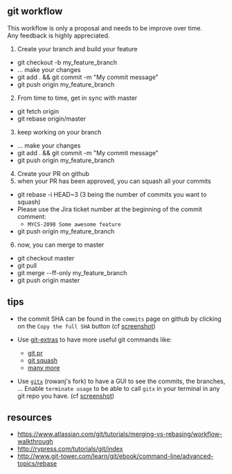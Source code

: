 ## git workflow

This workflow is only a proposal and needs to be improve over time.  
Any feedback is highly appreciated.

1.  Create your branch and build your feature
  * git checkout -b my_feature_branch
  * ... make your changes
  * git add . && git commit -m "My commit message"
  * git push origin my_feature_branch  
2. From time to time, get in sync with master
  * git fetch origin
  * git rebase origin/master
3. keep working on your branch
  * ... make your changes
  * git add . && git commit -m "My commit message"
  * git push origin my_feature_branch
4. Create your PR on github
5. when your PR has been approved, you can squash all your commits  
  * git rebase -i HEAD~3 (3 being the number of commits you want to squash)
  * Please use the Jira ticket number at the beginning of the commit comment:
    * `MYCS-2098 Some awesome feature`
  * git push origin my_feature_branch
6. now, you can merge to master
  * git checkout master
  * git pull
  * git merge --ff-only my_feature_branch
  * git push origin master


## tips
* the commit SHA can be found in the `commits` page on github by clicking on the `Copy the full SHA` button (cf [screenshot](https://github.com/mycsHQ/tip-of-the-week/blob/master/images/get-full-commit-sha.png?raw=true))

* Use [git-extras](https://github.com/tj/git-extras) to have more useful git commands like:
    * [git pr](https://github.com/tj/git-extras/blob/master/Commands.md#git-pr)
    * [git squash](https://github.com/tj/git-extras/blob/master/Commands.md#git-squash)
    * [many more](https://github.com/tj/git-extras/blob/master/Commands.md)

* Use [`gitx`](https://rowanj.github.io/gitx/) (rowanj's fork) to have a GUI to see the commits, the branches, ... Enable `terminate usage` to be able to call `gitx` in your terminal in any git repo you have. (cf [screenshot](https://github.com/mycsHQ/tip-of-the-week/blob/master/images/gitx-terminal-usage.png?raw=true))


## resources
- https://www.atlassian.com/git/tutorials/merging-vs-rebasing/workflow-walkthrough
- http://rypress.com/tutorials/git/index
- http://www.git-tower.com/learn/git/ebook/command-line/advanced-topics/rebase
